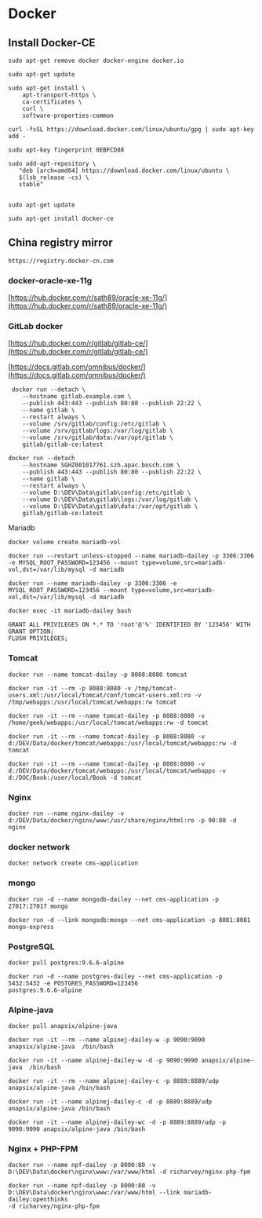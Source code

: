 # Docker

## Install Docker-CE

```text
sudo apt-get remove docker docker-engine docker.io

sudo apt-get update

sudo apt-get install \
    apt-transport-https \
    ca-certificates \
    curl \
    software-properties-common

curl -fsSL https://download.docker.com/linux/ubuntu/gpg | sudo apt-key add -

sudo apt-key fingerprint 0EBFCD88

sudo add-apt-repository \
   "deb [arch=amd64] https://download.docker.com/linux/ubuntu \
   $(lsb_release -cs) \
   stable"


sudo apt-get update

sudo apt-get install docker-ce
```

## China registry mirror

```text
https://registry.docker-cn.com
```

### docker-oracle-xe-11g

[https://hub.docker.com/r/sath89/oracle-xe-11g/](https://hub.docker.com/r/sath89/oracle-xe-11g/)

### GitLab docker

[https://hub.docker.com/r/gitlab/gitlab-ce/](https://hub.docker.com/r/gitlab/gitlab-ce/)

[https://docs.gitlab.com/omnibus/docker/](https://docs.gitlab.com/omnibus/docker/)

```text
 docker run --detach \
    --hostname gitlab.example.com \
    --publish 443:443 --publish 80:80 --publish 22:22 \
    --name gitlab \
    --restart always \
    --volume /srv/gitlab/config:/etc/gitlab \
    --volume /srv/gitlab/logs:/var/log/gitlab \
    --volume /srv/gitlab/data:/var/opt/gitlab \
    gitlab/gitlab-ce:latest
```

```text
docker run --detach
    --hostname SGHZ001017761.szh.apac.bosch.com \
    --publish 443:443 --publish 80:80 --publish 22:22 \
    --name gitlab \
    --restart always \
    --volume D:\DEV\Data\gitlab\config:/etc/gitlab \
    --volume D:\DEV\Data\gitlab\logs:/var/log/gitlab \
    --volume D:\DEV\Data\gitlab\data:/var/opt/gitlab \
    gitlab/gitlab-ce:latest
```

Mariadb

```text
docker volume create mariadb-vol

docker run --restart unless-stopped --name mariadb-dailey -p 3306:3306 -e MYSQL_ROOT_PASSWORD=123456 --mount type=volume,src=mariadb-vol,dst=/var/lib/mysql -d mariadb

docker run --name mariadb-dailey -p 3306:3306 -e MYSQL_ROOT_PASSWORD=123456 --mount type=volume,src=mariadb-vol,dst=/var/lib/mysql -d mariadb

docker exec -it mariadb-dailey bash

GRANT ALL PRIVILEGES ON *.* TO 'root'@'%' IDENTIFIED BY '123456' WITH GRANT OPTION;
FLUSH PRIVILEGES;
```

### Tomcat

```text
docker run --name tomcat-dailey -p 8088:8080 tomcat

docker run -it --rm -p 8088:8080 -v /tmp/tomcat-users.xml:/usr/local/tomcat/conf/tomcat-users.xml:ro -v /tmp/webapps:/usr/local/tomcat/webapps:rw tomcat

docker run -it --rm --name tomcat-dailey -p 8088:8080 -v /home/geek/webapps:/usr/local/tomcat/webapps:rw -d tomcat

docker run -it --rm --name tomcat-dailey -p 8088:8080 -v d:/DEV/Data/docker/tomcat/webapps:/usr/local/tomcat/webapps:rw -d tomcat

docker run -it --rm --name tomcat-dailey -p 8088:8080 -v d:/DEV/Data/docker/tomcat/webapps:/usr/local/tomcat/webapps -v d:/DOC/Book:/user/local/Book -d tomcat
```

### Nginx

```text
docker run --name nginx-dailey -v d:/DEV/Data/docker/nginx/www:/usr/share/nginx/html:ro -p 90:80 -d nginx
```

### docker network

```text
docker network create cms-application
```

### mongo

```text
docker run -d --name mongodb-dailey --net cms-application -p 27017:27017 mongo

docker run -d --link mongodb:mongo --net cms-application -p 8081:8081 mongo-express
```

### PostgreSQL

```text
docker pull postgres:9.6.6-alpine

docker run -d --name postgres-dailey --net cms-application -p 5432:5432 -e POSTGRES_PASSWORD=123456
postgres:9.6.6-alpine
```

### Alpine-java

```text
docker pull anapsix/alpine-java

docker run -it --rm --name alpinej-dailey-w -p 9090:9090 anapsix/alpine-java  /bin/bash

docker run -it --name alpinej-dailey-w -d -p 9090:9090 anapsix/alpine-java  /bin/bash

docker run -it --rm --name alpinej-dailey-c -p 8889:8889/udp anapsix/alpine-java /bin/bash

docker run -it --name alpinej-dailey-c -d -p 8889:8889/udp anapsix/alpine-java /bin/bash

docker run -it --name alpinej-dailey-wc -d -p 8889:8889/udp -p 9090:9090 anapsix/alpine-java /bin/bash
```

### Nginx + PHP-FPM

```text
docker run --name npf-dailey -p 8000:80 -v D:\DEV\Data\docker\nginx\www:/var/www/html -d richarvey/nginx-php-fpm

docker run --name npf-dailey -p 8000:80 -v D:\DEV\Data\docker\nginx\www:/var/www/html --link mariadb-dailey:openthinks
-d richarvey/nginx-php-fpm
```

